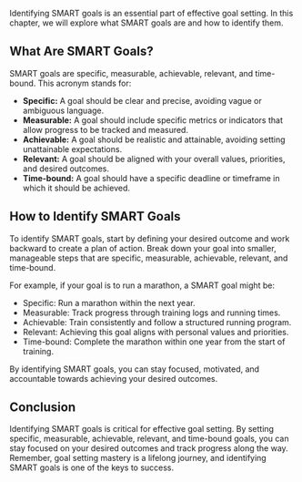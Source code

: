 
Identifying SMART goals is an essential part of effective goal setting. In this chapter, we will explore what SMART goals are and how to identify them.

What Are SMART Goals?
---------------------

SMART goals are specific, measurable, achievable, relevant, and time-bound. This acronym stands for:

* **Specific:** A goal should be clear and precise, avoiding vague or ambiguous language.
* **Measurable:** A goal should include specific metrics or indicators that allow progress to be tracked and measured.
* **Achievable:** A goal should be realistic and attainable, avoiding setting unattainable expectations.
* **Relevant:** A goal should be aligned with your overall values, priorities, and desired outcomes.
* **Time-bound:** A goal should have a specific deadline or timeframe in which it should be achieved.

How to Identify SMART Goals
---------------------------

To identify SMART goals, start by defining your desired outcome and work backward to create a plan of action. Break down your goal into smaller, manageable steps that are specific, measurable, achievable, relevant, and time-bound.

For example, if your goal is to run a marathon, a SMART goal might be:

* Specific: Run a marathon within the next year.
* Measurable: Track progress through training logs and running times.
* Achievable: Train consistently and follow a structured running program.
* Relevant: Achieving this goal aligns with personal values and priorities.
* Time-bound: Complete the marathon within one year from the start of training.

By identifying SMART goals, you can stay focused, motivated, and accountable towards achieving your desired outcomes.

Conclusion
----------

Identifying SMART goals is critical for effective goal setting. By setting specific, measurable, achievable, relevant, and time-bound goals, you can stay focused on your desired outcomes and track progress along the way. Remember, goal setting mastery is a lifelong journey, and identifying SMART goals is one of the keys to success.
